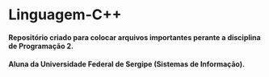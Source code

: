 # Linguagem-C++

#### Repositório criado para colocar arquivos importantes perante a disciplina de Programação 2.
#### Aluna da Universidade Federal de Sergipe (Sistemas de Informação).
